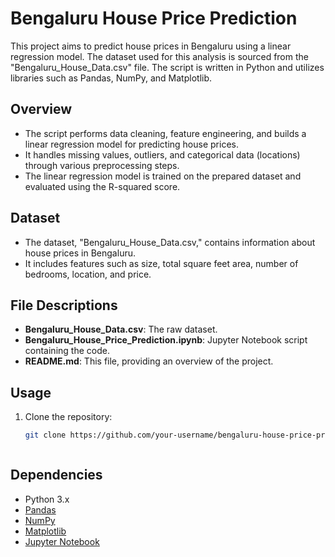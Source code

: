 # Bengaluru House Price Prediction

This project aims to predict house prices in Bengaluru using a linear regression model. The dataset used for this analysis is sourced from the "Bengaluru_House_Data.csv" file. The script is written in Python and utilizes libraries such as Pandas, NumPy, and Matplotlib.

## Overview

- The script performs data cleaning, feature engineering, and builds a linear regression model for predicting house prices.
- It handles missing values, outliers, and categorical data (locations) through various preprocessing steps.
- The linear regression model is trained on the prepared dataset and evaluated using the R-squared score.

## Dataset

- The dataset, "Bengaluru_House_Data.csv," contains information about house prices in Bengaluru.
- It includes features such as size, total square feet area, number of bedrooms, location, and price.

## File Descriptions

- **Bengaluru_House_Data.csv**: The raw dataset.
- **Bengaluru_House_Price_Prediction.ipynb**: Jupyter Notebook script containing the code.
- **README.md**: This file, providing an overview of the project.

## Usage

1. Clone the repository:

   ```bash
   git clone https://github.com/your-username/bengaluru-house-price-prediction.git



## Dependencies

- Python 3.x
- [Pandas](https://pandas.pydata.org/)
- [NumPy](https://numpy.org/)
- [Matplotlib](https://matplotlib.org/)
- [Jupyter Notebook](https://jupyter.org/)

